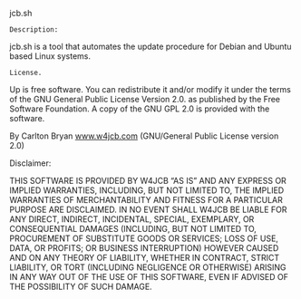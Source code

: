 jcb.sh
    
    Description:

jcb.sh is a tool that automates the update procedure for Debian and Ubuntu based Linux systems.


    License.

Up is free software. You can redistribute it and/or modify it under the terms of the GNU General Public License Version 2.0. as published by the Free Software Foundation. A copy of the GNU GPL 2.0 is provided with the software.


By Carlton Bryan www.w4jcb.com (GNU/General Public License version 2.0)

Disclaimer:

THIS SOFTWARE IS PROVIDED BY W4JCB “AS IS” AND ANY EXPRESS OR IMPLIED WARRANTIES, INCLUDING, BUT NOT LIMITED TO, THE IMPLIED WARRANTIES OF MERCHANTABILITY AND FITNESS FOR A PARTICULAR PURPOSE ARE DISCLAIMED. IN NO EVENT SHALL W4JCB BE LIABLE FOR ANY DIRECT, INDIRECT, INCIDENTAL, SPECIAL, EXEMPLARY, OR CONSEQUENTIAL DAMAGES (INCLUDING, BUT NOT LIMITED TO, PROCUREMENT OF SUBSTITUTE GOODS OR SERVICES; LOSS OF USE, DATA, OR PROFITS; OR BUSINESS INTERRUPTION) HOWEVER CAUSED AND ON ANY THEORY OF LIABILITY, WHETHER IN CONTRACT, STRICT LIABILITY, OR TORT (INCLUDING NEGLIGENCE OR OTHERWISE) ARISING IN ANY WAY OUT OF THE USE OF THIS SOFTWARE, EVEN IF ADVISED OF THE POSSIBILITY OF SUCH DAMAGE.
